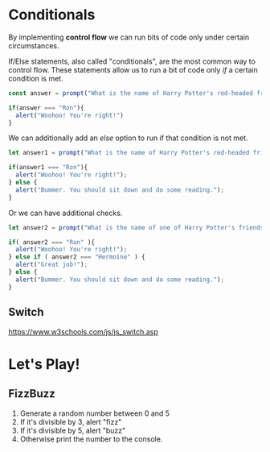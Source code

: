 # Conditionals

By implementing **control flow** we can run bits of code only under certain circumstances.

If/Else statements, also called "conditionals", are the most common way to control flow. These statements allow us to run a bit of code only *if* a certain condition is met.

```javascript
const answer = prompt("What is the name of Harry Potter's red-headed friend?");

if(answer === "Ron"){
  alert("Woohoo! You're right!")
}
```

 We can additionally add an *else* option to run if that condition is not met.

 ```javascript
 let answer1 = prompt("What is the name of Harry Potter's red-headed friend?");

 if(answer1 === "Ron"){
   alert("Woohoo! You're right!");
 } else {
   alert("Bummer. You should sit down and do some reading.");
 }
 ```

Or we can have additional checks.

```javascript
let answer2 = prompt("What is the name of one of Harry Potter's friends?");

if( answer2 === "Ron" ){
  alert("Woohoo! You're right!");
} else if ( answer2 === "Hermoine" ) {
  alert("Great job!");
} else {
  alert("Bummer. You should sit down and do some reading.");
}
```

## Switch

https://www.w3schools.com/js/js_switch.asp

# Let's Play!

## FizzBuzz

1. Generate a random number between 0 and 5
2. If it's divisible by 3, alert "fizz"
3. If it's divisible by 5, alert "buzz"
4. Otherwise print the number to the console.
